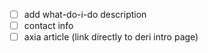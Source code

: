 - [ ] add what-do-i-do description 
- [ ] contact info
- [ ] axia article (link directly to deri intro page) 
